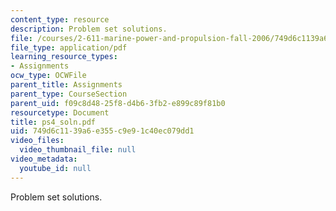 ```yaml
---
content_type: resource
description: Problem set solutions.
file: /courses/2-611-marine-power-and-propulsion-fall-2006/749d6c1139a6e355c9e91c40ec079dd1_ps4_soln.pdf
file_type: application/pdf
learning_resource_types:
- Assignments
ocw_type: OCWFile
parent_title: Assignments
parent_type: CourseSection
parent_uid: f09c8d48-25f8-d4b6-3fb2-e899c89f81b0
resourcetype: Document
title: ps4_soln.pdf
uid: 749d6c11-39a6-e355-c9e9-1c40ec079dd1
video_files:
  video_thumbnail_file: null
video_metadata:
  youtube_id: null
---
```

Problem set solutions.

